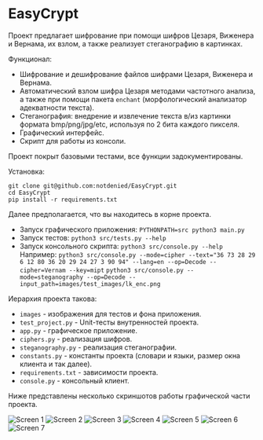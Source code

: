 # EasyCrypt

Проект предлагает шифрование при помощи шифров Цезаря, Виженера и Вернама, их взлом, а также реализует стеганографию в картинках.

Функционал:

- Шифрование и дешифрование файлов шифрами Цезаря, Виженера и Вернама.
- Автоматический взлом шифра Цезаря методами частотного анализа, а также при помощи пакета ```enchant``` (морфологический анализатор адекватности текста).
- Стеганография: внедрение и извлечение текста в/из картинки формата bmp/png/jpg/etc, используя по 2 бита каждого пикселя.
- Графический интерфейс.
- Скрипт для работы из консоли.

Проект покрыт базовыми тестами, все функции задокументированы.

Установка:

```
git clone git@github.com:notdenied/EasyCrypt.git
cd EasyCrypt
pip install -r requirements.txt
```

Далее предполагается, что вы находитесь в корне проекта.

- Запуск графического приложения: ```PYTHONPATH=src python3 main.py```
- Запуск тестов: ```python3 src/tests.py --help```
- Запуск консольного скрипта: ```python3 src/console.py --help```
Например: ```python3 src/console.py --mode=cipher --text="36 73 28 29 6 12 80 36 20 29 24 27 3 90 94" --lang=en --op=Decode --cipher=Vernam --key=mipt```
```python3 src/console.py --mode=steganography --op=Decode --input_path=images/test_images/lk_enc.png```

Иерархия проекта такова:

- ```images``` - изображения для тестов и фона приложения.
- ```test_project.py``` - Unit-тесты внутренностей проекта.
- ```app.py``` - графическое приложение.
- ```ciphers.py``` - реализация шифров.
- ```steganography.py``` - реализация стеганографии.
- ```constants.py``` - константы проекта (словари и языки, размер окна клиента и так далее).
- ```requirements.txt``` - зависимости проекта.
- ```console.py``` - консольный клиент.

Ниже представлены несколько скриншотов работы графической части проекта.

![Screen 1](images/screenshots/1.png "Шифрование с помощью Шифра Цезаря.")
![Screen 2](images/screenshots/2.png "Декодирование при помощи различных методов анализа.")
![Screen 3](images/screenshots/3.png "Декодирование при помощи различных методов анализа 2.")
![Screen 4](images/screenshots/4.png "Vernam Encoding.")
![Screen 5](images/screenshots/5.png "Vernam Decoding.")
![Screen 6](images/screenshots/6.png "Steganography Example: Encoding.")
![Screen 7](images/screenshots/7.png "Steganography Example: Decoding.")
